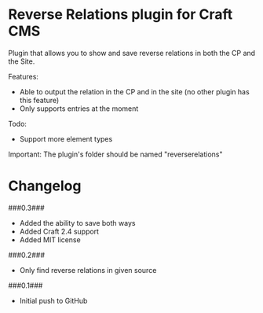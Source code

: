 Reverse Relations plugin for Craft CMS
=================

Plugin that allows you to show and save reverse relations in both the CP and the Site.

Features:
- Able to output the relation in the CP and in the site (no other plugin has this feature)
- Only supports entries at the moment

Todo:
- Support more element types

Important:
The plugin's folder should be named "reverserelations"

Changelog
=================
###0.3###
- Added the ability to save both ways
- Added Craft 2.4 support
- Added MIT license

###0.2###
- Only find reverse relations in given source

###0.1###
- Initial push to GitHub